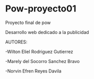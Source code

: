 # Pow-proyecto01
Proyecto final de pow

Desarrollo web dedicado a la publicidad

AUTORES:

-Wilton Eliel Rodriguez Gutierrez

-Marely del Socorro Sanchez Bravo

-Norvin Efren Reyes Davila

